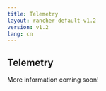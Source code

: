 ```yaml
---
title: Telemetry
layout: rancher-default-v1.2
version: v1.2
lang: cn
---
```


## Telemetry

More information coming soon!
